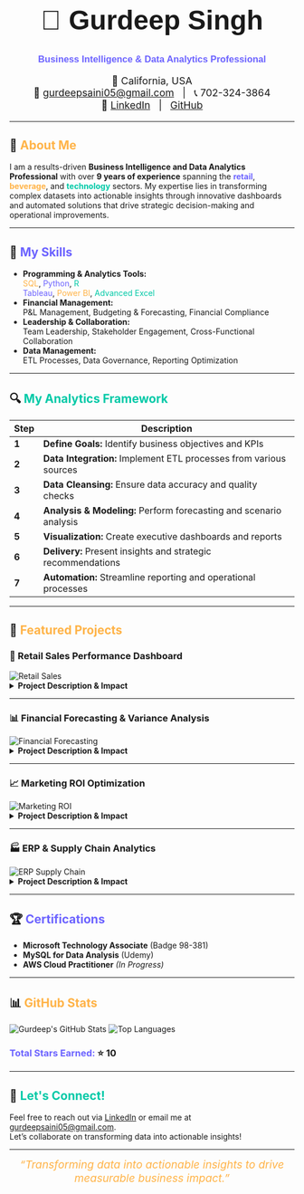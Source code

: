 <!-- Canva-style: Vibrant colors, bold headings, playful icons, and visually striking sections. Use HTML for enhanced fonts/colors where possible. -->

<div align="center">
  <h1 style="font-size:3rem; font-family: 'Montserrat', sans-serif;">💼 Gurdeep Singh</h1>
  <h3 style="color:#6C63FF; font-family: 'Montserrat', sans-serif;">Business Intelligence & Data Analytics Professional</h3>
  <p style="font-size:1.1rem;">
    📍 California, USA <br>
    📧 <a href="mailto:gurdeepsaini05@gmail.com">gurdeepsaini05@gmail.com</a> &nbsp; | &nbsp; 📞 702-324-3864 <br>
    🔗 <a href="https://www.linkedin.com/in/gurdeep-singh-analyst/">LinkedIn</a> &nbsp; | &nbsp; <a href="https://github.com/GurdeepSinghSaini">GitHub</a>
  </p>
</div>

---

## 🌟 <span style="color:#FFB347;">About Me</span>

I am a results-driven <b>Business Intelligence and Data Analytics Professional</b> with over <b>9 years of experience</b> spanning the <span style="color:#6C63FF;"><b>retail</b></span>, <span style="color:#FFB347;"><b>beverage</b></span>, and <span style="color:#00C9A7;"><b>technology</b></span> sectors. My expertise lies in transforming complex datasets into actionable insights through innovative dashboards and automated solutions that drive strategic decision-making and operational improvements.

---

## 🧠 <span style="color:#6C63FF;">My Skills</span>

- <b>Programming & Analytics Tools:</b>  
  <span style="color:#FFB347;">SQL</span>, <span style="color:#6C63FF;">Python</span>, <span style="color:#00C9A7;">R</span>  
  <span style="color:#6C63FF;">Tableau</span>, <span style="color:#FFB347;">Power BI</span>, <span style="color:#00C9A7;">Advanced Excel</span>
- <b>Financial Management:</b>  
  P&L Management, Budgeting & Forecasting, Financial Compliance
- <b>Leadership & Collaboration:</b>  
  Team Leadership, Stakeholder Engagement, Cross-Functional Collaboration
- <b>Data Management:</b>  
  ETL Processes, Data Governance, Reporting Optimization

---

## 🔍 <span style="color:#00C9A7;">My Analytics Framework</span>

| Step | Description |
|------|-------------|
| <b>1</b> | <b>Define Goals:</b> Identify business objectives and KPIs |
| <b>2</b> | <b>Data Integration:</b> Implement ETL processes from various sources |
| <b>3</b> | <b>Data Cleansing:</b> Ensure data accuracy and quality checks |
| <b>4</b> | <b>Analysis & Modeling:</b> Perform forecasting and scenario analysis |
| <b>5</b> | <b>Visualization:</b> Create executive dashboards and reports |
| <b>6</b> | <b>Delivery:</b> Present insights and strategic recommendations |
| <b>7</b> | <b>Automation:</b> Streamline reporting and operational processes |

---

## 🚀 <span style="color:#FFB347;">Featured Projects</span>

### 🏬 Retail Sales Performance Dashboard
<img src="https://via.placeholder.com/400x200" alt="Retail Sales" />
<details>
  <summary><b>Project Description & Impact</b></summary>
  <ul>
    <li><b>Tools Used:</b> Tableau, SQL</li>
    <li><b>Description:</b> Developed a dynamic dashboard to visualize sales performance across multiple outlets, enabling marketing teams to optimize inventory management.</li>
    <li><b>Impact:</b> Contributed to a <span style="color:#6C63FF;"><b>15% increase in sales</b></span> through targeted promotional strategies.</li>
  </ul>
</details>

---

### 📊 Financial Forecasting & Variance Analysis
<img src="https://via.placeholder.com/400x200" alt="Financial Forecasting" />
<details>
  <summary><b>Project Description & Impact</b></summary>
  <ul>
    <li><b>Tools Used:</b> Python, Excel</li>
    <li><b>Description:</b> Automated financial forecasting and variance analysis, enhancing reporting efficiency.</li>
    <li><b>Impact:</b> Reduced manual reporting time by <span style="color:#FFB347;"><b>30%</b></span>, improving accuracy in financial tracking.</li>
  </ul>
</details>

---

### 📈 Marketing ROI Optimization
<img src="https://via.placeholder.com/400x200" alt="Marketing ROI" />
<details>
  <summary><b>Project Description & Impact</b></summary>
  <ul>
    <li><b>Tools Used:</b> Power BI, R</li>
    <li><b>Description:</b> Conducted comprehensive analyses of marketing campaigns to evaluate ROI and optimize budget allocation.</li>
    <li><b>Impact:</b> Increased campaign effectiveness by identifying high-impact strategies, leading to a <span style="color:#00C9A7;"><b>20% reduction in marketing spend</b></span>.</li>
  </ul>
</details>

---

### 🏭 ERP & Supply Chain Analytics
<img src="https://via.placeholder.com/400x200" alt="ERP Supply Chain" />
<details>
  <summary><b>Project Description & Impact</b></summary>
  <ul>
    <li><b>Tools Used:</b> SQL, Tableau, Python</li>
    <li><b>Description:</b> Integrated ERP and WMS systems into unified reporting dashboards for improved operational visibility.</li>
    <li><b>Impact:</b> Boosted inventory accuracy by <span style="color:#6C63FF;"><b>25%</b></span>, enhancing supply chain efficiency.</li>
  </ul>
</details>

---

## 🏆 <span style="color:#6C63FF;">Certifications</span>
- <b>Microsoft Technology Associate</b> (Badge 98-381)
- <b>MySQL for Data Analysis</b> (Udemy)
- <b>AWS Cloud Practitioner</b> <i>(In Progress)</i>

---

## 📊 <span style="color:#FFB347;">GitHub Stats</span>

<img src="https://github-readme-stats.vercel.app/api?username=GurdeepSinghSaini&show_icons=true&count_private=true&theme=radical" alt="Gurdeep's GitHub Stats"/>
<img src="https://github-readme-stats.vercel.app/api/top-langs/?username=GurdeepSinghSaini&layout=compact&theme=radical" alt="Top Languages"/>

### <span style="color:#6C63FF;">Total Stars Earned:</span> ⭐️ <b>10</b>

---

## 🤝 <span style="color:#00C9A7;">Let's Connect!</span>
Feel free to reach out via [LinkedIn](https://www.linkedin.com/in/gurdeep-singh-analyst/) or email me at [gurdeepsaini05@gmail.com](mailto:gurdeepsaini05@gmail.com).  
Let’s collaborate on transforming data into actionable insights!

---

<div align="center">
  <i style="color:#FFB347; font-size:1.2rem;">
    “Transforming data into actionable insights to drive measurable business impact.”
  </i>
</div>
